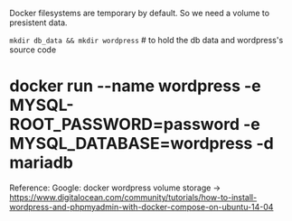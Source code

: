 Docker filesystems are temporary by default.
So we need a volume to presistent data.

`mkdir db_data && mkdir wordpress` # to hold the db data and wordpress's source code

# docker run --name wordpress -e MYSQL-ROOT_PASSWORD=password -e MYSQL_DATABASE=wordpress -d mariadb

Reference:
Google: docker wordpress volume storage -> https://www.digitalocean.com/community/tutorials/how-to-install-wordpress-and-phpmyadmin-with-docker-compose-on-ubuntu-14-04
